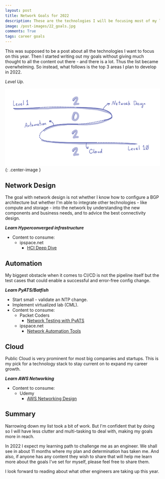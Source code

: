 ```yaml
---
layout: post
title: Network Goals for 2022
description: These are the technologies I will be focusing most of my learning time in 2022.
image: /post-images/22_goals.jpg
comments: True
tags: career goals
---
```


This was supposed to be a post about all the technologies I want to focus on this year. Then I started writing out my goals without giving much thought to all the content out there - and there is a lot. Thus the list became overwhelming. So instead, what follows is the top 3 areas I plan to develop in 2022.

*Level Up.*

![2022 goals](/post-images/22_goals.jpg){: .center-image }

## Network Design
The goal with network design is not whether I know how to configure a BGP architecture but whether I'm able to integrate other technologies - like compute and storage - into the network by understanding the new components and business needs, and to advice the best connectivity design.

***Learn Hyperconverged infrastructure***

   - Content to consume: 
       - ipspace.net
         - [HCI Deep Dive](https://my.ipspace.net/bin/list?id=HCI)

## Automation
My biggest obstacle when it comes to CI/CD is not the pipeline itself but the test cases that could enable a successful and error-free config change.

***Learn PyATS/Batfish***

   - Start small - validate an NTP change.
   - Implement virtualized lab (CML).
   - Content to consume: 
     - Packet Coders
       - [Network Testing with PyATS](packetcoders.io/network-testing-with-cisco-pyats/)
     - ipspace.net
       - [Network Automation Tools](https://my.ipspace.net/bin/list?id=NetTools)


## Cloud
Public Cloud is very prominent for most big companies and startups. This is my pick for a technology stack to stay current on to expand my career growth.

***Learn AWS Networking***

   - Content to consume: 
     - Udemy
       - [AWS Networking Design](https://www.udemy.com/course/aws-networking-design/)

## Summary
Narrowing down my list took a bit of work. But I'm confident that by doing so I will have less clutter and multi-tasking to deal with, making my goals more in reach.

In 2022 I expect my learning path to challenge me as an engineer. We shall see in about 11 months where my plan and determination has taken me. And also, if anyone has any content they wish to share that will help me learn more about the goals I've set for myself, please feel free to share them.

I look forward to reading about what other engineers are taking up this year. 